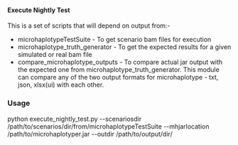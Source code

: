 #### Execute Nightly Test
This is a set of scripts that will depend on output from:-
- microhaplotypeTestSuite - To get scenario bam files for execution
- microhaplotype_truth_generator - To get the expected results for a given simulated or real bam file
- compare_microhaplotype_outputs - To compare actual jar output with the expected one from microhaplotype_truth_generator.
This module can compare any of the two output formats for microhaplotype - txt, json, xlsx(ui) with each other.

### Usage
python execute_nightly_test.py --scenariosdir /path/to/scenarios/dir/from/microhaplotypeTestSuite
                 --mhjarlocation /path/to/microhaplotyper.jar --outdir /path/to/output/dir/